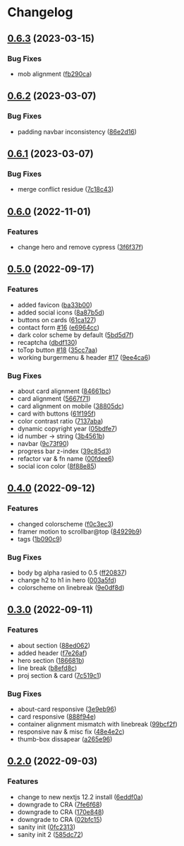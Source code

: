 # Changelog

## [0.6.3](https://github.com/fivehanz/fivehanz-web/compare/v0.6.2...v0.6.3) (2023-03-15)


### Bug Fixes

* mob alignment ([fb290ca](https://github.com/fivehanz/fivehanz-web/commit/fb290ca021910e3f465307f46f82acfd26e0709c))

## [0.6.2](https://github.com/fivehanz/fivehanz-web/compare/v0.6.1...v0.6.2) (2023-03-07)


### Bug Fixes

* padding navbar inconsistency ([86e2d16](https://github.com/fivehanz/fivehanz-web/commit/86e2d162d34af24ae143a5ece98d6b3e33252c0c))

## [0.6.1](https://github.com/fivehanz/fivehanz-web/compare/v0.6.0...v0.6.1) (2023-03-07)


### Bug Fixes

* merge conflict residue ([7c18c43](https://github.com/fivehanz/fivehanz-web/commit/7c18c432dd9631cf43623df1d4bd07a103bc7e6b))

## [0.6.0](https://github.com/fivehanz/fivehanz-web/compare/v0.5.0...v0.6.0) (2022-11-01)


### Features

* change hero and remove cypress ([3f6f37f](https://github.com/fivehanz/fivehanz-web/commit/3f6f37fa9b4aefbde5c004a91a6def5c84dd2e4a))

## [0.5.0](https://github.com/fivehanz/fivehanz-web/compare/v0.4.0...v0.5.0) (2022-09-17)


### Features

* added favicon ([ba33b00](https://github.com/fivehanz/fivehanz-web/commit/ba33b00b544b461f8bb50286c20a5b178880ae0d))
* added social icons ([8a87b5d](https://github.com/fivehanz/fivehanz-web/commit/8a87b5d915db504083ae912d6434711116a8db5e))
* buttons on cards ([61ca127](https://github.com/fivehanz/fivehanz-web/commit/61ca127d38866acf82974da8eb268c55c4e75a56))
* contact form [#16](https://github.com/fivehanz/fivehanz-web/issues/16) ([e6964cc](https://github.com/fivehanz/fivehanz-web/commit/e6964cc826acaedcd3a72f967889f53bcbb4ea19))
* dark color scheme by default ([5bd5d7f](https://github.com/fivehanz/fivehanz-web/commit/5bd5d7f913761bf046c24ce5c19ed7e6c8f3b9d9))
* recaptcha ([dbdf130](https://github.com/fivehanz/fivehanz-web/commit/dbdf130766d37ca5cc41df1f63b2ebe34a900315))
* toTop button [#18](https://github.com/fivehanz/fivehanz-web/issues/18) ([35cc7aa](https://github.com/fivehanz/fivehanz-web/commit/35cc7aaa56b0e5a34408de9c026c2d5df674ad68))
* working burgermenu & header [#17](https://github.com/fivehanz/fivehanz-web/issues/17) ([9ee4ca6](https://github.com/fivehanz/fivehanz-web/commit/9ee4ca6cc54210bf8980dee02fc5d102f3220d8a))


### Bug Fixes

* about card alignment ([84661bc](https://github.com/fivehanz/fivehanz-web/commit/84661bc04738e92f92753d6991914e2558bd118f))
* card alignment ([5667f71](https://github.com/fivehanz/fivehanz-web/commit/5667f71342c2b2663fc3d5fa78f276e9f69a0539))
* card alignment on mobile ([38805dc](https://github.com/fivehanz/fivehanz-web/commit/38805dc69d392c85c31491892134b4547e516a42))
* card with buttons ([61f195f](https://github.com/fivehanz/fivehanz-web/commit/61f195fef12d123cd3736ff6d1ea5718d99be693))
* color contrast ratio ([7137aba](https://github.com/fivehanz/fivehanz-web/commit/7137aba42ccbb5555fc538d75053a2cdc81a2821))
* dynamic copyright year ([05bdfe7](https://github.com/fivehanz/fivehanz-web/commit/05bdfe7d781474025d6af12d33ff87d5abd9123c))
* id number -> string ([3b4561b](https://github.com/fivehanz/fivehanz-web/commit/3b4561bed328acbab8df703c08c4713481f08c8b))
* navbar ([9c73f90](https://github.com/fivehanz/fivehanz-web/commit/9c73f90baf05b05da89c4119d4868c9ad307eb86))
* progress bar z-index ([39c85d3](https://github.com/fivehanz/fivehanz-web/commit/39c85d3601bb3c16c75f88189c6f2be6cd6d69cd))
* refactor var & fn name ([00fdee6](https://github.com/fivehanz/fivehanz-web/commit/00fdee6429a7e4f0e043132752867b3725888356))
* social icon color ([8f88e85](https://github.com/fivehanz/fivehanz-web/commit/8f88e85e3d93aa553e5d547cec55a7a82b2e532c))

## [0.4.0](https://github.com/fivehanz/fivehanz-web/compare/v0.3.0...v0.4.0) (2022-09-12)

### Features

- changed colorscheme ([f0c3ec3](https://github.com/fivehanz/fivehanz-web/commit/f0c3ec369f4252c91b7e45a92289b0f394b32529))
- framer motion to scrollbar@top ([84929b9](https://github.com/fivehanz/fivehanz-web/commit/84929b917cd49c868570b6d050fadb96d1c77030))
- tags ([1b090c9](https://github.com/fivehanz/fivehanz-web/commit/1b090c9dee757b488f9e7d41c4e5a86e3f68880e))

### Bug Fixes

- body bg alpha rasied to 0.5 ([ff20837](https://github.com/fivehanz/fivehanz-web/commit/ff20837b6fe135b0b3f1075e174a462df165894c))
- change h2 to h1 in hero ([003a5fd](https://github.com/fivehanz/fivehanz-web/commit/003a5fdad08bf69f10b9318e08df2ea5624a710a))
- colorscheme on linebreak ([9e0df8d](https://github.com/fivehanz/fivehanz-web/commit/9e0df8d1443788cd7b78c243d1035bd774c70ebf))

## [0.3.0](https://github.com/fivehanz/fivehanz-web/compare/v0.2.0...v0.3.0) (2022-09-11)

### Features

- about section ([88ed062](https://github.com/fivehanz/fivehanz-web/commit/88ed0624f602e5c3759b98fd6bd7449795e5f3fc))
- added header ([f7e26af](https://github.com/fivehanz/fivehanz-web/commit/f7e26af93bdd6fc645a767553a6b19d12e29211d))
- hero section ([186681b](https://github.com/fivehanz/fivehanz-web/commit/186681b8638444df91009dd873c6207b30a4635e))
- line break ([b8efd8c](https://github.com/fivehanz/fivehanz-web/commit/b8efd8c1de4f3fd9a376e49732ebdb5e9f501681))
- proj section & card ([7c519c1](https://github.com/fivehanz/fivehanz-web/commit/7c519c152113662dd17378f0665a52b35e37b54e))

### Bug Fixes

- about-card responsive ([3e9eb96](https://github.com/fivehanz/fivehanz-web/commit/3e9eb96101219ce5f46e814d58c76a0aea3b9c3c))
- card responsive ([888f94e](https://github.com/fivehanz/fivehanz-web/commit/888f94ed2e0af948c689ccb8703925a5254f6121))
- container alignment mismatch with linebreak ([99bcf2f](https://github.com/fivehanz/fivehanz-web/commit/99bcf2f311f595318bb28be00a012c8948994737))
- responsive nav & misc fix ([48e4e2c](https://github.com/fivehanz/fivehanz-web/commit/48e4e2c5b218729857ed2fc6eb7291a001994f91))
- thumb-box dissapear ([a265e96](https://github.com/fivehanz/fivehanz-web/commit/a265e966b000c920dadb9e24eeb1987c313c5d3a))

## [0.2.0](https://github.com/fivehanz/fivehanz-web/compare/v0.1.4...v0.2.0) (2022-09-03)

### Features

- change to new nextjs 12.2 install ([6eddf0a](https://github.com/fivehanz/fivehanz-web/commit/6eddf0a3a7e5501bdb769bf2ebc8577342904abe))
- downgrade to CRA ([7fe6f68](https://github.com/fivehanz/fivehanz-web/commit/7fe6f683ced22e7779a25dda502664907ccb2425))
- downgrade to CRA ([170e848](https://github.com/fivehanz/fivehanz-web/commit/170e84885b18b019e587e36b382ce671f62b24e7))
- downgrade to CRA ([02bfc15](https://github.com/fivehanz/fivehanz-web/commit/02bfc15d4bc44a7789f76f1435f705240baaeff5))
- sanity init ([0fc2313](https://github.com/fivehanz/fivehanz-web/commit/0fc2313d25325e43fb557a270d65357dadf056cd))
- sanity init 2 ([585dc72](https://github.com/fivehanz/fivehanz-web/commit/585dc7263d1fac364f2b8f003b71862bc45652c0))
